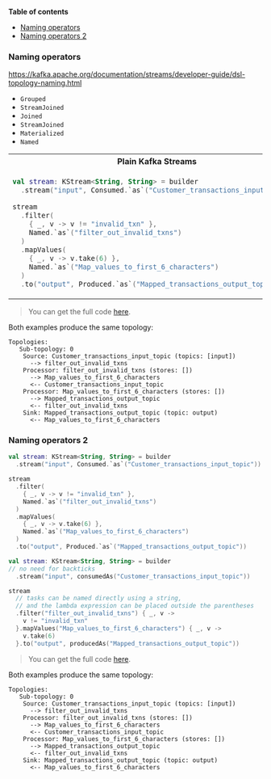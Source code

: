 <!--- TEST_NAME BasicsTest -->

**Table of contents**

<!--- TOC -->

* [Naming operators](#naming-operators)
* [Naming operators 2](#naming-operators-2)

<!--- END -->


<!--- INCLUDE .*\.kt
import dev.adamko.kotka.extensions.*
import org.apache.kafka.streams.*
import dev.adamko.kotka.extensions.streams.*
import org.apache.kafka.streams.kstream.*

private val builder = StreamsBuilder()

fun main() { 
----- SUFFIX .*\.kt

  println(builder.build().describe())
}
-->

### Naming operators

https://kafka.apache.org/documentation/streams/developer-guide/dsl-topology-naming.html

* `Grouped`
* `StreamJoined`
* `Joined`
* `StreamJoined`
* `Materialized`
* `Named`

<table>
<tr>
<th>Plain Kafka Streams</th>
<th>Kotka Streams</th>
</tr>
<tr>
<td>

```kotlin
val stream: KStream<String, String> = builder
  .stream("input", Consumed.`as`("Customer_transactions_input_topic"))

stream
  .filter(
    { _, v -> v != "invalid_txn" },
    Named.`as`("filter_out_invalid_txns")
  )
  .mapValues(
    { _, v -> v.take(6) },
    Named.`as`("Map_values_to_first_6_characters")
  )
  .to("output", Produced.`as`("Mapped_transactions_output_topic"))
```

</td>
<td>

```kotlin
val stream: KStream<String, String> = builder
  // no need for backticks 
  .stream("input", consumedAs("Customer_transactions_input_topic"))

stream
  // tasks can be named directly using a string, 
  // and the lambda expression can be placed outside the parentheses 
  .filter("filter_out_invalid_txns") { _, v ->
    v != "invalid_txn"
  }.mapValues("Map_values_to_first_6_characters") { _, v ->
    v.take(6)
  }.to("output", producedAs("Mapped_transactions_output_topic"))
```


</td>
</tr>
</table>

> You can get the full code [here](./code/example/example-basics-naming-operators-01.kt).

Both examples produce the same topology:

```text
Topologies:
   Sub-topology: 0
    Source: Customer_transactions_input_topic (topics: [input])
      --> filter_out_invalid_txns
    Processor: filter_out_invalid_txns (stores: [])
      --> Map_values_to_first_6_characters
      <-- Customer_transactions_input_topic
    Processor: Map_values_to_first_6_characters (stores: [])
      --> Mapped_transactions_output_topic
      <-- filter_out_invalid_txns
    Sink: Mapped_transactions_output_topic (topic: output)
      <-- Map_values_to_first_6_characters
```

<!--- TEST -->

### Naming operators 2



```kotlin
val stream: KStream<String, String> = builder
  .stream("input", Consumed.`as`("Customer_transactions_input_topic"))

stream
  .filter(
    { _, v -> v != "invalid_txn" },
    Named.`as`("filter_out_invalid_txns")
  )
  .mapValues(
    { _, v -> v.take(6) },
    Named.`as`("Map_values_to_first_6_characters")
  )
  .to("output", Produced.`as`("Mapped_transactions_output_topic"))
```


```kotlin
val stream: KStream<String, String> = builder
// no need for backticks 
  .stream("input", consumedAs("Customer_transactions_input_topic"))

stream
  // tasks can be named directly using a string, 
  // and the lambda expression can be placed outside the parentheses 
  .filter("filter_out_invalid_txns") { _, v ->
    v != "invalid_txn"
  }.mapValues("Map_values_to_first_6_characters") { _, v ->
    v.take(6)
  }.to("output", producedAs("Mapped_transactions_output_topic"))
```


> You can get the full code [here](./code/example/example-basics-naming-operators-02.kt).

Both examples produce the same topology:

```text
Topologies:
   Sub-topology: 0
    Source: Customer_transactions_input_topic (topics: [input])
      --> filter_out_invalid_txns
    Processor: filter_out_invalid_txns (stores: [])
      --> Map_values_to_first_6_characters
      <-- Customer_transactions_input_topic
    Processor: Map_values_to_first_6_characters (stores: [])
      --> Mapped_transactions_output_topic
      <-- filter_out_invalid_txns
    Sink: Mapped_transactions_output_topic (topic: output)
      <-- Map_values_to_first_6_characters
```

<!--- TEST -->
